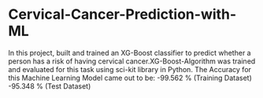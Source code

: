 # Cervical-Cancer-Prediction-with-ML
In this project, built and trained an XG-Boost classifier to predict whether a person has a risk of having cervical cancer.XG-Boost-Algorithm was trained and evaluated for this task using sci-kit library in Python. The Accuracy for this Machine Learning Model came out to be: -99.562 % (Training Dataset) -95.348 % (Test Dataset)
